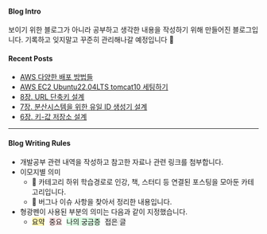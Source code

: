 #### Blog Intro
보이기 위한 블로그가 아니라 공부하고 생각한 내용을 작성하기 위해 만들어진 블로그입니다. 기록하고 잊지말고 꾸준히 관리해나갈 예정입니다 🙂

#### Recent Posts
+ [AWS 다양한 배포 방법들](https://ilpyo-yang.github.io/devops/2023/05/08/AWS.html#aws-다양한-배포-방법들)
+ [AWS EC2 Ubuntu22.04LTS tomcat10 세팅하기](https://ilpyo-yang.github.io/devops/2023/05/08/AWS.html#aws-ec2-ubuntu2204lts-tomcat10-세팅하기)
+ [8장. URL 단축키 설계](https://ilpyo-yang.github.io/cs/2023/04/13/CS_large_scale_system_design.html#8장-URL-단축키-설계)
+ [7장. 분산시스템을 위한 유일 ID 생성기 설계](https://ilpyo-yang.github.io/cs/2023/04/13/CS_large_scale_system_design.html#7장-분산시스템을-위한-유일-id-설계)
+ [6장. 키-값 저장소 설계](https://ilpyo-yang.github.io/cs/2023/04/13/CS_large_scale_system_design.html#6장-키-값-저장소-설계)

<!--
#### Blog Contents

<div style="margin: 10px 0 20px 0">
  <span style="border-radius:3px; background-color:#FFE6E6; padding:3px 5px; margin-bottom: 5px; font-weight:bold;">Basic</span>
  <br>
  <div style="margin: 10px 40px">
    <span onclick="location.href='/cs/2023/04/13/CS.html'" style="border-radius:3px; background-color:#fff5b1; padding:3px 5px; cursor:pointer; margin-right:5px;">CS</span>
    <span onclick="location.href='/web/2023/04/13/Web.html'" style="border-radius:3px; background-color:#fff5b1; padding:3px 5px; cursor:pointer; margin-right:5px;">Web</span>
    <span onclick="location.href='/cs/2023/04/14/Architecture.html'" style="border-radius:3px; background-color:#fff5b1; padding:3px 5px; cursor:pointer; margin-right:5px;">Architecture</span>
    <span onclick="location.href='/test/2023/05/05/Test.html'" style="border-radius:3px; background-color:#fff5b1; padding:3px 5px; cursor:pointer; margin-right:5px;">Test</span>
  </div>  
</div>

<div style="margin-bottom: 20px">
  <span style="border-radius:3px; background-color:#FFE6E6; padding:3px 5px; margin-bottom: 5px; font-weight:bold;">Backend</span>
  <br>
  <div style="margin: 10px 40px">
    <span onclick="location.href='/spring/2023/04/14/Spring.html'" style="border-radius:3px; background-color:#fff5b1; padding:3px 5px; cursor:pointer; margin-right:5px;">Spring</span>
    <span onclick="location.href='/spring/2023/04/15/JPA.html'" style="border-radius:3px; background-color:#fff5b1; padding:3px 5px; cursor:pointer; margin-right:5px;">JPA</span>
    <span onclick="location.href='/java/2023/04/30/Java.html'" style="border-radius:3px; background-color:#fff5b1; padding:3px 5px; cursor:pointer; margin-right:5px;">Java</span>
    <span onclick="location.href='/kotlin/2023/05/02/Kotlin.html'" style="border-radius:3px; background-color:#fff5b1; padding:3px 5px; cursor:pointer; margin-right:5px;">Kotlin</span>
    <span onclick="location.href='/python/2023/05/03/Python.html'" style="border-radius:3px; background-color:#fff5b1; padding:3px 5px; cursor:pointer; margin-right:5px;">Python</span>
    <span onclick="location.href='/server/2023/05/04/Server.html'" style="border-radius:3px; background-color:#fff5b1; padding:3px 5px; cursor:pointer; margin-right:5px;">Server</span>
  </div>
</div>

<div style="margin-bottom: 20px">
  <span style="border-radius:3px; background-color:#FFE6E6; padding:3px 5px; margin-bottom: 5px; font-weight:bold;">DevOps</span>
  <br>
  <div style="margin: 10px 40px">
    <span onclick="location.href='/devops/2023/05/08/AWS.html'" style="border-radius:3px; background-color:#fff5b1; padding:3px 5px; cursor:pointer; margin-right:5px;">AWS</span>
  </div>
</div>

<div style="margin-bottom: 20px">
  <span style="border-radius:3px; background-color:#FFE6E6; padding:3px 5px; margin-bottom: 5px; font-weight:bold;">Front</span>
</div>

<div style="margin-bottom: 20px">
  <span style="border-radius:3px; background-color:#FFE6E6; padding:3px 5px; margin-bottom: 5px; font-weight:bold;">Tools</span>
  <br>
  <div style="margin: 10px 40px">
    <span onclick="location.href='/tool/2023/05/08/GitHub.html'" style="border-radius:3px; background-color:#fff5b1; padding:3px 5px; cursor:pointer; margin-right:5px;">Github</span>
    <span onclick="location.href='/tool/2023/05/08/IntelliJ.html'" style="border-radius:3px; background-color:#fff5b1; padding:3px 5px; cursor:pointer; margin-right:5px;">IntelliJ</span>
  </div>
</div>

<div style="margin-bottom: 20px">
  <span style="border-radius:3px; background-color:#FFE6E6; padding:3px 5px; margin-bottom: 5px; font-weight:bold;">AI</span>
  <br>
  <div style="margin: 10px 40px">
    <span onclick="location.href='/ai/2023/05/09/ML.html'" style="border-radius:3px; background-color:#fff5b1; padding:3px 5px; cursor:pointer; margin-right:5px;">ML</span>
  </div>
</div>

<br>
-->

****

#### Blog Writing Rules
+ 개발공부 관련 내역을 작성하고 참고한 자료나 관련 링크를 첨부합니다.
+ 이모지별 의미
  + 📖 카테고리 하위 학습경로로 인강, 책, 스터디 등 연결된 포스팅을 모아둔 카테고리입니다.
  + 🚴 버그나 이슈 사항을 찾아서 정리한 내용입니다.
+ 형광펜이 사용된 부분의 의미는 다음과 같이 지정했습니다.
  + <span style="background-color:#fff5b1; margin-right:5px">요약</span>
    <span style="background-color:#FFE6E6; margin-right:5px">중요</span>
    <span style="background-color:#DCFFE4; margin-right:5px">나의 궁금증</span>
    <span style="background-color:#f0f0f0; margin-right:5px">접은 글</span>